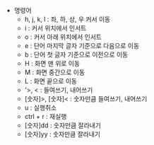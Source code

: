 - 명령어
	- h, j, k, l : 좌, 하, 상, 우 커서 이동
	- i : 커서 위치에서 인서트
	- o : 커서 아래 위치에서 인서트
	- e : 단어 마지막 글자 기준으로 다음으로 이동
	- b : 단어 첫 글자 기준으로 이전으로 이동
	- H : 화면 맨 위로 이동
	- M : 화면 중간으로 이동
	- L : 화면 끝으로 이동
	- '>, < : 들여쓰기, 내어쓰기
	- [숫자]>, [숫자]< : 숫자만큼 들여쓰기, 내어쓰기
	- u : 실행취소
	- ctrl + r : 재실행
	- [숫자]dd : 숫자만큼 잘라내기
	- [숫자]yy : 숫자만큼 잘라내기